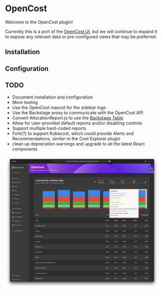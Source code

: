 # OpenCost

Welcome to the OpenCost plugin!

Currently this is a port of the [OpenCost UI](https://github.com/opencost/opencost/tree/develop/ui), but we will continue to expand it to expose any relevant data or pre-configured views that may be preferred.



## Installation

## Configuration

## TODO

* Document installation and configuration
* More testing
* Use the OpenCost mascot for the sidebar logo
* Use the Backstage proxy to communicate with the OpenCost API
* Convert AllocationReport.js to use the [Backstage Table](https://backstage.io/storybook/?path=/story/data-display-table--default-table)
* Allow for user-provided default reports and/or disabling controls
* Support multiple hard-coded reports
* Fork(?) to support Kubecost, which could provide Alerts and Recommendations, similar to the Cost Explorer plugin
* clean up deprecation warnings and upgrade to all the latest React components

![Screenshot](screenshot.png)
